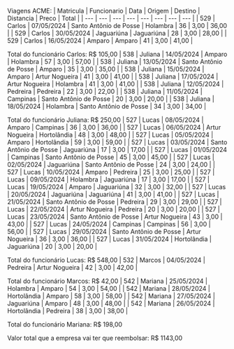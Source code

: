Viagens ACME:
| Matricula | Funcionario | Data | Origem | Destino | Distancia | Preco | Total |
| --- | --- | --- | --- | --- | --- | --- | --- |
| 529        | Carlos               | 07/05/2024 | Santo Antônio de Posse | Holambra             | 36         | 3,00       | 36,00      |
| 529        | Carlos               | 30/05/2024 | Jaguariúna          | Jaguariúna          | 28         | 3,00       | 28,00      |
| 529        | Carlos               | 16/05/2024 | Amparo               | Amparo               | 41         | 3,00       | 41,00      |

Total do funcionário Carlos: R$ 105,00
| 538        | Juliana              | 14/05/2024 | Amparo               | Holambra             | 57         | 3,00       | 57,00      |
| 538        | Juliana              | 13/05/2024 | Santo Antônio de Posse | Amparo               | 35         | 3,00       | 35,00      |
| 538        | Juliana              | 15/05/2024 | Amparo               | Artur Nogueira       | 41         | 3,00       | 41,00      |
| 538        | Juliana              | 17/05/2024 | Artur Nogueira       | Holambra             | 41         | 3,00       | 41,00      |
| 538        | Juliana              | 12/05/2024 | Pedreira             | Pedreira             | 22         | 3,00       | 22,00      |
| 538        | Juliana              | 11/05/2024 | Campinas             | Santo Antônio de Posse | 20         | 3,00       | 20,00      |
| 538        | Juliana              | 18/05/2024 | Holambra             | Santo Antônio de Posse | 34         | 3,00       | 34,00      |

Total do funcionário Juliana: R$ 250,00
| 527        | Lucas                | 08/05/2024 | Amparo               | Campinas             | 36         | 3,00       | 36,00      |
| 527        | Lucas                | 06/05/2024 | Artur Nogueira       | Hortolândia         | 48         | 3,00       | 48,00      |
| 527        | Lucas                | 05/05/2024 | Amparo               | Hortolândia         | 59         | 3,00       | 59,00      |
| 527        | Lucas                | 03/05/2024 | Santo Antônio de Posse | Jaguariúna          | 17         | 3,00       | 17,00      |
| 527        | Lucas                | 01/05/2024 | Campinas             | Santo Antônio de Posse | 45         | 3,00       | 45,00      |
| 527        | Lucas                | 02/05/2024 | Jaguariúna          | Santo Antônio de Posse | 24         | 3,00       | 24,00      |
| 527        | Lucas                | 10/05/2024 | Amparo               | Pedreira             | 25         | 3,00       | 25,00      |
| 527        | Lucas                | 09/05/2024 | Holambra             | Jaguariúna          | 17         | 3,00       | 17,00      |
| 527        | Lucas                | 19/05/2024 | Amparo               | Jaguariúna          | 32         | 3,00       | 32,00      |
| 527        | Lucas                | 20/05/2024 | Jaguariúna          | Jaguariúna          | 41         | 3,00       | 41,00      |
| 527        | Lucas                | 21/05/2024 | Santo Antônio de Posse | Pedreira             | 29         | 3,00       | 29,00      |
| 527        | Lucas                | 22/05/2024 | Artur Nogueira       | Pedreira             | 20         | 3,00       | 20,00      |
| 527        | Lucas                | 23/05/2024 | Santo Antônio de Posse | Artur Nogueira       | 43         | 3,00       | 43,00      |
| 527        | Lucas                | 24/05/2024 | Campinas             | Campinas             | 56         | 3,00       | 56,00      |
| 527        | Lucas                | 29/05/2024 | Santo Antônio de Posse | Artur Nogueira       | 36         | 3,00       | 36,00      |
| 527        | Lucas                | 31/05/2024 | Hortolândia         | Jaguariúna          | 20         | 3,00       | 20,00      |

Total do funcionário Lucas: R$ 548,00
| 532        | Marcos               | 04/05/2024 | Pedreira             | Artur Nogueira       | 42         | 3,00       | 42,00      |

Total do funcionário Marcos: R$ 42,00
| 542        | Mariana              | 25/05/2024 | Holambra             | Amparo               | 54         | 3,00       | 54,00      |
| 542        | Mariana              | 28/05/2024 | Hortolândia         | Amparo               | 58         | 3,00       | 58,00      |
| 542        | Mariana              | 27/05/2024 | Jaguariúna          | Amparo               | 48         | 3,00       | 48,00      |
| 542        | Mariana              | 26/05/2024 | Hortolândia         | Pedreira             | 38         | 3,00       | 38,00      |

Total do funcionário Mariana: R$ 198,00

Valor total que a empresa vai ter que reembolsar: R$ 1143,00

